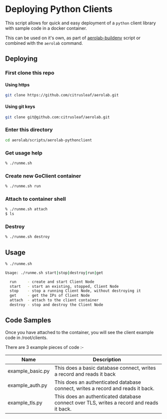 # Deploying Python Clients

This script allows for quick and easy deployment of a `python` client library with sample code in a docker container.

This can be used on it's own, as part of [aerolab-buildenv](../aerolab-buildenv/README.md) script or combined with the `aerolab` command.

## Deploying

### First clone this repo

#### Using https

```bash
git clone https://github.com/citrusleaf/aerolab.git
```

#### Using git keys

```bash
git clone git@github.com:citrusleaf/aerolab.git
```

### Enter this directory

```bash
cd aerolab/scripts/aerolab-pythonclient
```

### Get usage help

```bash
% ./runme.sh
```

### Create new GoClient container

```bash
% ./runme.sh run
```

### Attach to container shell

```bash
% ./runme.sh attach
$ ls
```

### Destroy

```bash
% ./runme.sh destroy
```

## Usage

```bash
% ./runme.sh 

Usage: ./runme.sh start|stop|destroy|run|get

  run     - create and start Client Node
  start   - start an existing, stopped, Client Node
  stop    - stop a running Client Node, without destroying it
  get     - get the IPs of Client Node
  attach  - attach to the client container
  destroy - stop and destroy the Client Node
```

## Code Samples

Once you have attached to the container, you will see the client example code in /root/clients.

There are 3 example pieces of code :-

Name | Description
--- | ---
example_basic.py | This does a basic database connect, writes a record and reads it back
example_auth.py | This does an authenticated database connect, writes a record and reads it back.
example_tls.py | This does an authenticated database connect over TLS, writes a record and reads it back.
